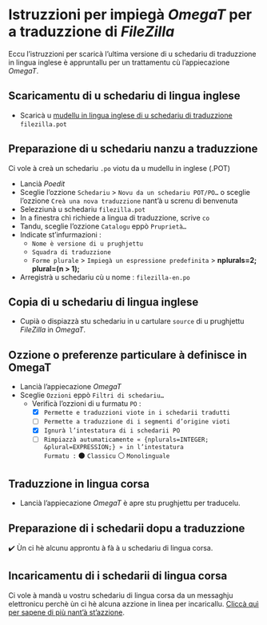 # Istruzzioni per impiegà _OmegaT_ per a traduzzione di _FileZilla_

Eccu l’istruzzioni per scaricà l’ultima versione di u schedariu di traduzzione in lingua inglese è appruntallu per un trattamentu cù l’appiecazione _OmegaT_.

## Scaricamentu di u schedariu di lingua inglese

- Scaricà u [mudellu in lingua inglese di u schedariu di traduzzione](https://filezilla-project.org/locales/filezilla.pot) `filezilla.pot`

## Preparazione di u schedariu nanzu a traduzzione

Ci vole à creà un schedariu `.po` viotu da u mudellu in inglese (.POT)
- Lancià _Poedit_
- Sceglie l’ozzione `Schedariu` > `Novu da un schedariu POT/PO…` o sceglie l’ozzione `Creà una nova traduzzione` nant’à u screnu di benvenuta
- Selezziunà u schedariu `filezilla.pot`
- In a finestra chì richiede a lingua di traduzzione, scrive `co`
- Tandu, sceglie l’ozzione `Catalogu` eppò `Pruprietà…`
- Indicate st’infurmazioni :
  - `Nome è versione di u prughjettu`
  - `Squadra di traduzzione`
  - `Forme plurale` > `Impiegà un espressione predefinita` > __nplurals=2; plural=(n > 1);__
- Arregistrà u schedariu cù u nome : `filezilla-en.po`
  
## Copia di u schedariu di lingua inglese

- Cupià o dispiazzà stu schedariu in u cartulare `source` di u prughjettu _FileZilla_ in _OmegaT_.

## Ozzione o preferenze particulare à definisce in OmegaT

- Lancià l’appiecazione _OmegaT_
- Sceglie `Ozzioni` eppò `Filtri di schedariu…`
  - Verificà l’ozzioni di u furmatu `PO` :  
    - [x] `Permette e traduzzioni viote in i schedarii tradutti`
    - [ ] `Permette a traduzzione di i segmenti d’origine vioti`
    - [x] `Ignurà l’intestatura di i schedarii PO`
    - [ ] `Rimpiazzà autumaticamente « {nplurals=INTEGER; &plural=EXPRESSION;} » in l’intestatura`  
	      `Furmatu :` ⚫ `Classicu`   ⚪ `Monolinguale`

## Traduzzione in lingua corsa

- Lancià l’appiecazione _OmegaT_ è apre stu prughjettu per traducelu.

## Preparazione di i schedarii dopu a traduzzione

✔️ Ùn ci hè alcunu approntu à fà à u schedariu di lingua corsa.

## Incaricamentu di i schedarii di lingua corsa

Ci vole à mandà u vostru schedariu di lingua corsa da un messaghju elettronicu perchè ùn ci hè alcuna azzione in linea per incaricallu. [Cliccà quì per sapene di più nant’à st’azzione](Traduzzione.md#istruzzioni-per-pigli%C3%A0-in-contu-u-novu-schedariu-di-lingua-corsa).
